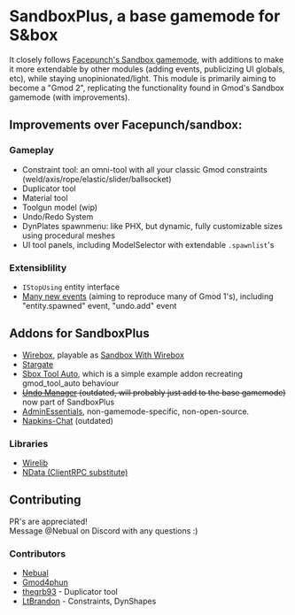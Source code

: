 # SandboxPlus, a base gamemode for S&box

It closely follows [Facepunch's Sandbox gamemode](https://github.com/Facepunch/sandbox), with additions to make it more extendable by other modules (adding events, publicizing UI globals, etc), while staying unopinionated/light. This module is primarily aiming to become a "Gmod 2", replicating the functionality found in Gmod's Sandbox gamemode (with improvements).

## Improvements over Facepunch/sandbox:

### Gameplay

- Constraint tool: an omni-tool with all your classic Gmod constraints (weld/axis/rope/elastic/slider/ballsocket)
- Duplicator tool
- Material tool
- Toolgun model (wip)
- Undo/Redo System
- DynPlates spawnmenu: like PHX, but dynamic, fully customizable sizes using procedural meshes
- UI tool panels, including ModelSelector with extendable `.spawnlist`'s

### Extensiblility

- `IStopUsing` entity interface
- [Many new events](EVENTS.md) (aiming to reproduce many of Gmod 1's), including "entity.spawned" event, "undo.add" event

## Addons for SandboxPlus

- [Wirebox](https://github.com/wiremod/wirebox), playable as [Sandbox With Wirebox](https://asset.party/wiremod/sandboxpluswire)
- [Stargate](https://github.com/Gmod4phun/sbox-stargate/tree/addon-version)
- [Sbox Tool Auto](https://github.com/Nebual/sbox_tool_auto), which is a simple example addon recreating gmod_tool_auto behaviour
- ~~[Undo Manager](https://github.com/Nebual/undo-manager) (outdated, will probably just add to the base gamemode)~~ now part of SandboxPlus
- [AdminEssentials](https://asset.party/ryan/adminessentials), non-gamemode-specific, non-open-source.
- [Napkins-Chat](https://github.com/Nebual/napkins-chat) (outdated)

### Libraries

- [Wirelib](https://asset.party/wiremod/wirelib)
- [NData (ClientRPC substitute)](https://github.com/Nebual/sbox-ndata)

## Contributing

PR's are appreciated!  
Message @Nebual on Discord with any questions :)

### Contributors

- [Nebual](https://github.com/Nebual)
- [Gmod4phun](https://github.com/gmod4phun)
- [thegrb93](https://github.com/thegrb93) - Duplicator tool
- [LtBrandon](https://github.com/LtBrandon) - Constraints, DynShapes
